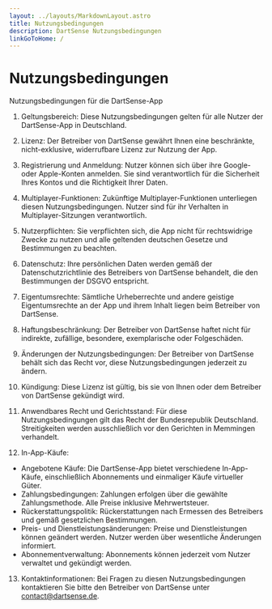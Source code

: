 ```yaml
---
layout: ../layouts/MarkdownLayout.astro
title: Nutzungsbedingungen
description: DartSense Nutzungsbedingungen
linkGoToHome: /
---
```


# Nutzungsbedingungen

<!-- _Last updated April 1st, 2024._ -->

Nutzungsbedingungen für die DartSense-App

1. Geltungsbereich: Diese Nutzungsbedingungen gelten für alle Nutzer der DartSense-App in Deutschland.

2. Lizenz: Der Betreiber von DartSense gewährt Ihnen eine beschränkte, nicht-exklusive, widerrufbare Lizenz zur Nutzung der App.

3. Registrierung und Anmeldung: Nutzer können sich über ihre Google- oder Apple-Konten anmelden. Sie sind verantwortlich für die Sicherheit Ihres Kontos und die Richtigkeit Ihrer Daten.

4. Multiplayer-Funktionen: Zukünftige Multiplayer-Funktionen unterliegen diesen Nutzungsbedingungen. Nutzer sind für ihr Verhalten in Multiplayer-Sitzungen verantwortlich.

5. Nutzerpflichten: Sie verpflichten sich, die App nicht für rechtswidrige Zwecke zu nutzen und alle geltenden deutschen Gesetze und Bestimmungen zu beachten.

6. Datenschutz: Ihre persönlichen Daten werden gemäß der Datenschutzrichtlinie des Betreibers von DartSense behandelt, die den Bestimmungen der DSGVO entspricht.

7. Eigentumsrechte: Sämtliche Urheberrechte und andere geistige Eigentumsrechte an der App und ihrem Inhalt liegen beim Betreiber von DartSense.

8. Haftungsbeschränkung: Der Betreiber von DartSense haftet nicht für indirekte, zufällige, besondere, exemplarische oder Folgeschäden.

9. Änderungen der Nutzungsbedingungen: Der Betreiber von DartSense behält sich das Recht vor, diese Nutzungsbedingungen jederzeit zu ändern.

10. Kündigung: Diese Lizenz ist gültig, bis sie von Ihnen oder dem Betreiber von DartSense gekündigt wird.

11. Anwendbares Recht und Gerichtsstand: Für diese Nutzungsbedingungen gilt das Recht der Bundesrepublik Deutschland. Streitigkeiten werden ausschließlich vor den Gerichten in Memmingen verhandelt.

12. In-App-Käufe:

- Angebotene Käufe: Die DartSense-App bietet verschiedene In-App-Käufe, einschließlich Abonnements und einmaliger Käufe virtueller Güter.
- Zahlungsbedingungen: Zahlungen erfolgen über die gewählte Zahlungsmethode. Alle Preise inklusive Mehrwertsteuer.
- Rückerstattungspolitik: Rückerstattungen nach Ermessen des Betreibers und gemäß gesetzlichen Bestimmungen.
- Preis- und Dienstleistungsänderungen: Preise und Dienstleistungen können geändert werden. Nutzer werden über wesentliche Änderungen informiert.
- Abonnementverwaltung: Abonnements können jederzeit vom Nutzer verwaltet und gekündigt werden.

13. Kontaktinformationen: Bei Fragen zu diesen Nutzungsbedingungen kontaktieren Sie bitte den Betreiber von DartSense unter contact@dartsense.de.
